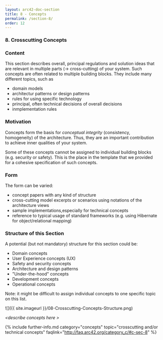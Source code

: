 ```yaml
---
layout: arc42-doc-section
title: 8 - Concepts
permalink: /section-8/
order: 12
---
```


### 8. Crosscutting Concepts


<div class="arc42-help" markdown="1">

### Content
This section describes overall, principal regulations and solution ideas that are relevant in multiple parts (&rarr; cross-cutting) of your system.
Such concepts are often related to multiple building blocks. They include many different topics, such as

* domain models
* architectur patterns or design patterns
* rules for using specific technology
* principal, often technical decisions of overall decisions
* inmplementation rules

### Motivation
Concepts form the basis for _conceptual integrity_ (consistency, homogeneity) of the architecture. Thus, they are an important contribution to achieve inner qualities of your system.

Some of these concepts cannot be assigned to individual building blocks (e.g. security or safety). This is the place in the template that we provided for a cohesive specification of such concepts.

### Form
The form can be varied:

* concept papers with any kind of structure
* cross-cutting model excerpts or scenarios using notations of the architecture views
* sample implementations,especially for technical concepts
* reference to typical usage of standard frameworks (e.g. using Hibernate for object/relational mapping)

### Structure of this Section
A potential (but not mandatory) structure for this section could be:

* Domain concepts
* User Experience concepts (UX)
* Safety and security concepts
* Architecture and design patterns
* "Under-the-hood" concepts
* Development concepts
* Operational concepts

Note: it might be difficult to assign individual concepts to one specific topic
on this list.

![]({{ site.imageurl }}/08-Crosscutting-Concepts-Structure.png)

</div>

_&lt;describe concepts here >_


{% include further-info.md
   category="concepts"
   topic="crosscutting and/or technical concepts"
   faqlink="http://faq.arc42.org/category_c/#c-sec-8" %}
